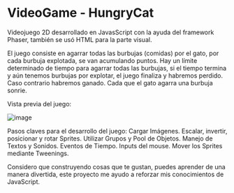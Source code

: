 # VideoGame - HungryCat

Videojuego 2D desarrollado en JavasScript con la ayuda del framework Phaser, también se usó HTML para la parte visual.

El juego consiste en agarrar todas las burbujas (comidas) por el gato, por cada burbuja explotada, se van acumulando puntos.
Hay un límite determinado de tiempo para agarrar todas las burbujas, si el tiempo termina y aún tenemos burbujas por explotar, el juego finaliza y habremos perdido. Caso contrario habremos ganado.
Cada que el gato agarra una burbuja sonrie.

Vista previa del juego:

![image](https://user-images.githubusercontent.com/88110252/177195008-04524689-a1bf-47bb-ade5-994bcfed1dda.png)

Pasos claves para el desarrollo del juego:
Cargar Imágenes.
Escalar, invertir, posicionar y rotar Sprites.
Utilizar Grupos y Pool de Objetos.
Manejo de Textos y Sonidos.
Eventos de Tiempo.
Inputs del mouse.
Mover los Sprites mediante Tweenings.

Considero que construyendo cosas que te gustan, puedes aprender de una manera divertida, este proyecto me ayudo a reforzar mis conocimientos de JavaScript.

